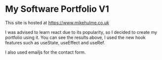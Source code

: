 # My Software Portfolio V1

This site is hosted at https://www.mikehulme.co.uk

I was advised to learn react due to its popularity, so I decided to create my portfolio using it. You can see the results above, I used the new hook features such as useState, useEffect and useRef.

I also used emailjs for the contact form.


